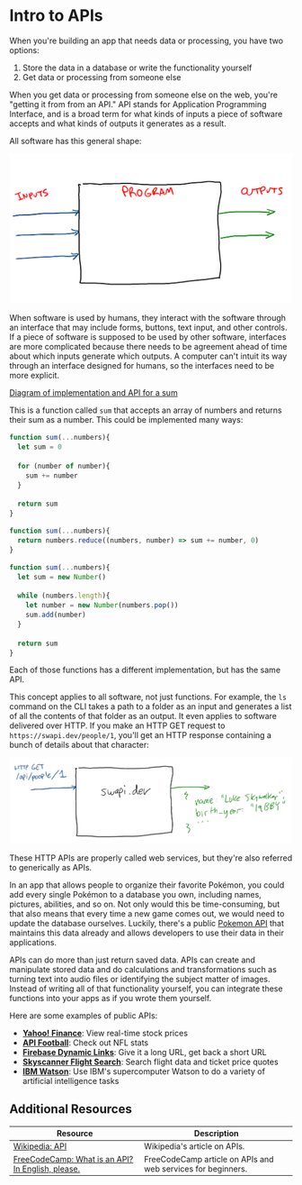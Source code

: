 # Intro to APIs

When you're building an app that needs data or processing, you have two options:

1. Store the data in a database or write the functionality yourself
2. Get data or processing from someone else

When you get data or processing from someone else on the web, you're "getting it from from an API." API stands for Application Programming Interface, and is a broad term for what kinds of inputs a piece of software accepts and what kinds of outputs it generates as a result.

All software has this general shape:

![Diagram of inputs turning into outputs](assets/programming-1.png)

When software is used by humans, they interact with the software through an interface that may include forms, buttons, text input, and other controls. If a piece of software is supposed to be used by other software, interfaces are more complicated because there needs to be agreement ahead of time about which inputs generate which outputs. A computer can't intuit its way through an interface designed for humans, so the interfaces need to be more explicit.

[Diagram of implementation and API for a sum](assets/sum.png)

This is a function called `sum` that accepts an array of numbers and returns their sum as a number. This could be implemented many ways:

```js
function sum(...numbers){
  let sum = 0

  for (number of number){
    sum += number
  }

  return sum
}
```

```js
function sum(...numbers){
  return numbers.reduce((numbers, number) => sum += number, 0)
}
```

```js
function sum(...numbers){
  let sum = new Number()

  while (numbers.length){
    let number = new Number(numbers.pop())
    sum.add(number)
  }

  return sum
}
```

Each of those functions has a different implementation, but has the same API.

This concept applies to all software, not just functions. For example, the `ls` command on the CLI takes a path to a folder as an input and generates a list of all the contents of that folder as an output. It even applies to software delivered over HTTP. If you make an HTTP GET request to `https://swapi.dev/people/1`, you'll get an HTTP response containing a bunch of details about that character:

![Diagram of an API call to swapi.dev](assets/swapi-dev.png)

These HTTP APIs are properly called web services, but they're also referred to generically as APIs.

In an app that allows people to organize their favorite Pokémon, you could add every single Pokémon to a database you own, including names, pictures, abilities, and so on. Not only would this be time-consuming, but that also means that every time a new game comes out, we would need to update the database ourselves. Luckily, there's a public [Pokemon API](https://pokeapi.co) that maintains this data already and allows developers to use their data in their applications.

APIs can do more than just return saved data. APIs can create and manipulate stored data and do calculations and transformations such as turning text into audio files or identifying the subject matter of images. Instead of writing all of that functionality yourself, you can integrate these functions into your apps as if you wrote them yourself.

Here are some examples of public APIs:

* __[Yahoo! Finance](https://rapidapi.com/blog/how-to-use-the-yahoo-finance-api/)__: View real-time stock prices
* __[API Football](https://www.api-football.com/)__: Check out NFL stats
* __[Firebase Dynamic Links](https://firebase.google.com/docs/dynamic-links/create-links)__: Give it a long URL, get back a short URL
* __[Skyscanner Flight Search](https://skyscanner.github.io/slate/#api-documentation)__: Search flight data and ticket price quotes
* __[IBM Watson](https://www.ibm.com/watson)__: Use IBM's supercomputer Watson to do a variety of artificial intelligence tasks

## Additional Resources

| Resource | Description |
| --- | --- |
| [Wikipedia: API](https://en.wikipedia.org/wiki/API) | Wikipedia's article on APIs. |
| [FreeCodeCamp: What is an API? In English, please.](https://www.freecodecamp.org/news/what-is-an-api-in-english-please-b880a3214a82/) | FreeCodeCamp article on APIs and web services for beginners. |
